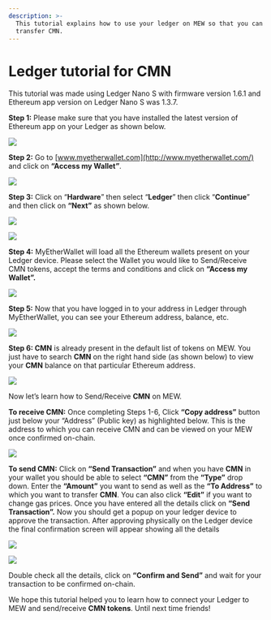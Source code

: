 ```yaml
---
description: >-
  This tutorial explains how to use your ledger on MEW so that you can vie and
  transfer CMN.
---
```


# Ledger tutorial for CMN

This tutorial was made using Ledger Nano S with firmware version 1.6.1 and Ethereum app version on Ledger Nano S was 1.3.7.

**Step 1:** Please make sure that you have installed the latest version of Ethereum app on your Ledger as shown below.

![](../.gitbook/assets/1%20%281%29.png)

**Step 2:** Go to [www.myetherwallet.com](http://www.myetherwallet.com/) and click on **“Access my Wallet”**.

![](../.gitbook/assets/2%20%281%29.png)

**Step 3:** Click on “**Hardware**” then select “**Ledger**” then click “**Continue**” and then click on **“Next”** as shown below.

![](../.gitbook/assets/3%20%282%29.png)

![](../.gitbook/assets/4%20%284%29.png)

**Step 4:** MyEtherWallet will load all the Ethereum wallets present on your Ledger device. Please select the Wallet you would like to Send/Receive CMN tokens, accept the terms and conditions and click on **“Access my Wallet”.**

![](../.gitbook/assets/5.png)

**Step 5:** Now that you have logged in to your address in Ledger through MyEtherWallet, you can see your Ethereum address, balance, etc.

![](../.gitbook/assets/6%20%282%29.png)

**Step 6: CMN** is already present in the default list of tokens on MEW. You just have to search **CMN** on the right hand side \(as shown below\) to view your **CMN** balance on that particular Ethereum address.

![](../.gitbook/assets/7%20%281%29.png)

Now let’s learn how to Send/Receive **CMN** on MEW.

**To receive CMN:** Once completing Steps 1-6, Click **“Copy address”** button just below your “Address” \(Public key\) as highlighted below. This is the address to which you can receive CMN and can be viewed on your MEW once confirmed on-chain.

![](../.gitbook/assets/8%20%282%29.png)

**To send CMN:** Click on **“Send Transaction”** and when you have **CMN** in your wallet you should be able to select **“CMN”** from the **“Type”** drop down. Enter the **“Amount”** you want to send as well as the **“To Address”** to which you want to transfer **CMN**. You can also click **“Edit”** if you want to change gas prices. Once you have entered all the details click on **“Send Transaction”.** Now you should get a popup on your ledger device to approve the transaction. After approving physically on the Ledger device the final confirmation screen will appear showing all the details

![](../.gitbook/assets/9.png)

![](../.gitbook/assets/10%20%282%29.png)

Double check all the details, click on **“Confirm and Send”** and wait for your transaction to be confirmed on-chain.

We hope this tutorial helped you to learn how to connect your Ledger to MEW and send/receive **CMN tokens**. Until next time friends!

